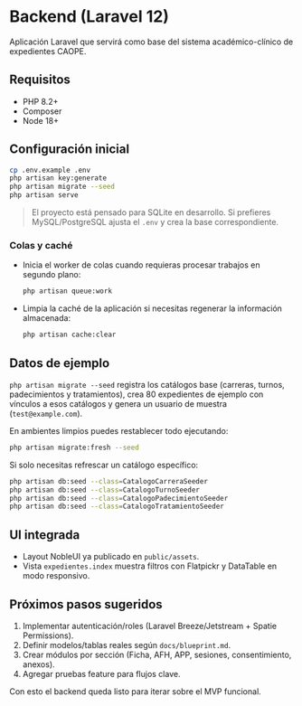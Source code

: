 # Backend (Laravel 12)

Aplicación Laravel que servirá como base del sistema académico-clínico de expedientes CAOPE.

## Requisitos
- PHP 8.2+
- Composer
- Node 18+

## Configuración inicial
```bash
cp .env.example .env
php artisan key:generate
php artisan migrate --seed
php artisan serve
```

> El proyecto está pensado para SQLite en desarrollo. Si prefieres MySQL/PostgreSQL ajusta el `.env` y crea la base correspondiente.

### Colas y caché

- Inicia el worker de colas cuando requieras procesar trabajos en segundo plano:

  ```bash
  php artisan queue:work
  ```

- Limpia la caché de la aplicación si necesitas regenerar la información almacenada:

  ```bash
  php artisan cache:clear
  ```

## Datos de ejemplo
`php artisan migrate --seed` registra los catálogos base (carreras, turnos, padecimientos y tratamientos), crea 80 expedientes de ejemplo con vínculos a esos catálogos y genera un usuario de muestra (`test@example.com`).

En ambientes limpios puedes restablecer todo ejecutando:

```bash
php artisan migrate:fresh --seed
```

Si solo necesitas refrescar un catálogo específico:

```bash
php artisan db:seed --class=CatalogoCarreraSeeder
php artisan db:seed --class=CatalogoTurnoSeeder
php artisan db:seed --class=CatalogoPadecimientoSeeder
php artisan db:seed --class=CatalogoTratamientoSeeder
```

## UI integrada
- Layout NobleUI ya publicado en `public/assets`.
- Vista `expedientes.index` muestra filtros con Flatpickr y DataTable en modo responsivo.

## Próximos pasos sugeridos
1. Implementar autenticación/roles (Laravel Breeze/Jetstream + Spatie Permissions).
2. Definir modelos/tablas reales según `docs/blueprint.md`.
3. Crear módulos por sección (Ficha, AFH, APP, sesiones, consentimiento, anexos).
4. Agregar pruebas feature para flujos clave.

Con esto el backend queda listo para iterar sobre el MVP funcional.
